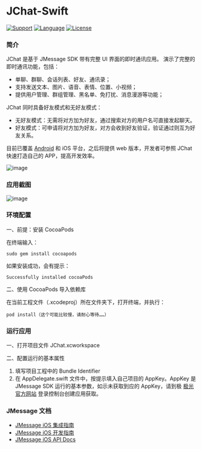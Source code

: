 # JChat-Swift

[![Support](https://img.shields.io/badge/support-iOS%208%2B%20-blue.svg?style=flat)](https://www.apple.com/nl/ios/)
[![Language](http://img.shields.io/badge/language-swift-brightgreen.svg?style=flat
		)](https://developer.apple.com/swift)
[![License](http://img.shields.io/badge/license-MIT-lightgrey.svg?style=flat
		)](http://mit-license.org)

		
### 简介

JChat 是基于 JMessage SDK 带有完整 UI 界面的即时通讯应用。 演示了完整的即时通讯功能，包括：

* 单聊、群聊、会话列表、好友、通讯录；
* 支持发送文本、图片、语音、表情、位置、小视频；
* 提供用户管理、群组管理、黑名单、免打扰、消息漫游等功能；

JChat 同时具备好友模式和无好友模式：

* 无好友模式：无需将对方加为好友，通过搜索对方的用户名可直接发起聊天。
* 好友模式：可申请将对方加为好友，对方会收到好友验证，验证通过则互为好友关系。

目前已覆盖 [Android](https://github.com/jpush/jchat-android) 和 iOS 平台，之后将提供 web 版本，开发者可参照 JChat 快速打造自己的 APP，提高开发效率。

![image](Images/1.gif)

### 应用截图

![image](Images/2.jpg)

### 环境配置

一、前提：安装 CocoaPods 

在终端输入：

```
sudo gem install cocoapods
```
如果安装成功，会有提示：

```
Successfully installed cocoaPods
```

二、使用 CocoaPods 导入依赖库

在当前工程文件（.xcodeproj）所在文件夹下，打开终端，并执行：

```
pod install（这个可能比较慢，请耐心等待……）
```

### 运行应用

一、打开项目文件 JChat.xcworkspace
	
二、配置运行的基本属性

1. 填写项目工程中的 Bundle Identifier
2. 在 AppDelegate.swift 文件中，按提示填入自己项目的 AppKey。AppKey 是 JMessage SDK 运行的基本参数，如示未获取到应的 AppKey，请到极 [极光官方网站](https://jpush.cn) 登录控制台创建应用获取。

### JMessage 文档

* [JMessage iOS 集成指南](https://docs.jiguang.cn/jmessage/client/jmessage_ios_guide/)
* [JMessage iOS 开发指南](https://docs.jiguang.cn/jmessage/client/im_sdk_ios/)
* [JMessage iOS API Docs](https://docs.jiguang.cn/jmessage/client/jmessage_ios_appledoc_html/)

